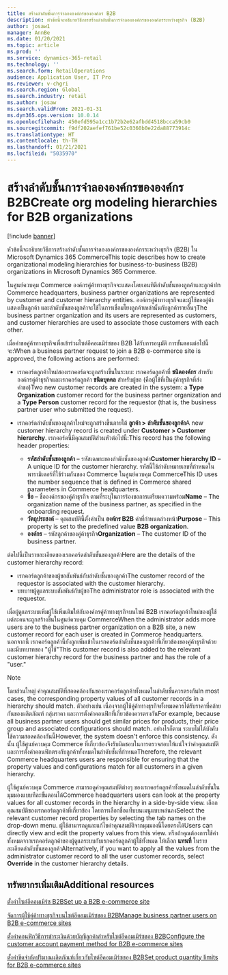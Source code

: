 ```yaml
---
title: สร้างลำดับชั้นการจำลององค์กรขององค์กร B2B
description: หัวข้อนี้จะอธิบายวิธีการสร้างลำดับชั้นการจำลององค์กรขององค์กรระหว่างธุรกิจ (B2B)
author: josaw1
manager: AnnBe
ms.date: 01/20/2021
ms.topic: article
ms.prod: ''
ms.service: dynamics-365-retail
ms.technology: ''
ms.search.form: RetailOperations
audience: Application User, IT Pro
ms.reviewer: v-chgri
ms.search.region: Global
ms.search.industry: retail
ms.author: josaw
ms.search.validFrom: 2021-01-31
ms.dyn365.ops.version: 10.0.14
ms.openlocfilehash: 450efd595a1cc1b72b2e62afbdd4518bcca59cb0
ms.sourcegitcommit: f9df202aefef761be52c0360b0e22da88773914c
ms.translationtype: HT
ms.contentlocale: th-TH
ms.lasthandoff: 01/21/2021
ms.locfileid: "5035970"
---
```

# <a name="create-org-modeling-hierarchies-for-b2b-organizations"></a><span data-ttu-id="5d03b-103">สร้างลำดับชั้นการจำลององค์กรขององค์กร B2B</span><span class="sxs-lookup"><span data-stu-id="5d03b-103">Create org modeling hierarchies for B2B organizations</span></span>

[!include [banner](../../includes/banner.md)]

<span data-ttu-id="5d03b-104">หัวข้อนี้จะอธิบายวิธีการสร้างลำดับชั้นการจำลององค์กรขององค์กรระหว่างธุรกิจ (B2B) ใน Microsoft Dynamics 365 Commerce</span><span class="sxs-lookup"><span data-stu-id="5d03b-104">This topic describes how to create organizational modeling hierarchies for business-to-business (B2B) organizations in Microsoft Dynamics 365 Commerce.</span></span>

<span data-ttu-id="5d03b-105">ในศูนย์ควบคุม Commerce องค์กรคู่ค้าทางธุรกิจจะแสดงโดยเอนทิตีลำดับชั้นของลูกค้าและลูกค้า</span><span class="sxs-lookup"><span data-stu-id="5d03b-105">In Commerce headquarters, business partner organizations are represented by customer and customer hierarchy entities.</span></span> <span data-ttu-id="5d03b-106">องค์กรคู่ค้าทางธุรกิจและผู้ใช้ของคู่ค้าแสดงเป็นลูกค้า และลำดับชั้นของลูกค้าจะใช้ในการเชื่อมโยงลูกค้าเหล่านั้นกับลูกค้ารายอื่นๆ</span><span class="sxs-lookup"><span data-stu-id="5d03b-106">The business partner organization and its users are represented as customers, and customer hierarchies are used to associate those customers with each other.</span></span>

<span data-ttu-id="5d03b-107">เมื่อคำขอคู่ค้าทางธุรกิจเพื่อเข้าร่วมไซต์อีคอมเมิร์ซของ B2B ได้รับการอนุมัติ การขั้นตอนต่อไปนี้จะ:</span><span class="sxs-lookup"><span data-stu-id="5d03b-107">When a business partner request to join a B2B e-commerce site is approved, the following actions are performed:</span></span>

- <span data-ttu-id="5d03b-108">เรกคอร์ดลูกค้าใหม่สองเรกคอร์ดจะถูกสร้างขึ้นในระบบ: เรกคอร์ดลูกค้าที่ **ชนิดองค์กร** สำหรับองค์กรคู่ค้าธุรกิจและเรกคอร์ดลูกค้า **ชนิดบุคคล** สำหรับผู้ขอ (คือผู้ใช้ที่เป็นคู่ค้าธุรกิจที่ส่งคำขอ)</span><span class="sxs-lookup"><span data-stu-id="5d03b-108">Two new customer records are created in the system: a **Type Organization** customer record for the business partner organization and a **Type Person** customer record for the requestor (that is, the business partner user who submitted the request).</span></span>
- <span data-ttu-id="5d03b-109">เรกคอร์ดลำดับชั้นของลูกค้าใหม่จะถูกสร้างขึ้นภายใต้ **ลูกค้า \> ลำดับชั้นของลูกค้า**</span><span class="sxs-lookup"><span data-stu-id="5d03b-109">A new customer hierarchy record is created under **Customer \> Customer hierarchy**.</span></span> <span data-ttu-id="5d03b-110">เรกคอร์ดนี้มีคุณสมบัติส่วนหัวต่อไปนี้:</span><span class="sxs-lookup"><span data-stu-id="5d03b-110">This record has the following header properties:</span></span>

    - <span data-ttu-id="5d03b-111">**รหัสลำดับชั้นของลูกค้า** – รหัสเฉพาะของลำดับชั้นของลูกค้า</span><span class="sxs-lookup"><span data-stu-id="5d03b-111">**Customer hierarchy ID** – A unique ID for the customer hierarchy.</span></span> <span data-ttu-id="5d03b-112">รหัสนี้ใช้ลำดับหมายเลขที่กําหนดในพารามิเตอร์ที่ใช้ร่วมกันของ Commerce ในศูนย์ควบคุม Commerce</span><span class="sxs-lookup"><span data-stu-id="5d03b-112">This ID uses the number sequence that is defined in Commerce shared parameters in Commerce headquarters.</span></span>
    - <span data-ttu-id="5d03b-113">**ชื่อ** – ชื่อองค์กรของคู่ค้าธุรกิจ ตามที่ระบุในการร้องขอการเตรียมความพร้อม</span><span class="sxs-lookup"><span data-stu-id="5d03b-113">**Name** – The organization name of the business partner, as specified in the onboarding request.</span></span>
    - <span data-ttu-id="5d03b-114">**วัตถุประสงค์** – คุณสมบัตินี้ตั้งค่าเป็น **องค์กร B2B** ค่าที่กําหนดล่วงหน้า</span><span class="sxs-lookup"><span data-stu-id="5d03b-114">**Purpose** – This property is set to the predefined value **B2B organization**.</span></span>
    - <span data-ttu-id="5d03b-115">**องค์กร** – รหัสลูกค้าของคู่ค้าธุรกิจ</span><span class="sxs-lookup"><span data-stu-id="5d03b-115">**Organization** – The customer ID of the business partner.</span></span>

<span data-ttu-id="5d03b-116">ต่อไปนี้เป็นรายละเอียดของเรกคอร์ดลำดับชั้นของลูกค้า</span><span class="sxs-lookup"><span data-stu-id="5d03b-116">Here are the details of the customer hierarchy record:</span></span>

- <span data-ttu-id="5d03b-117">เรกคอร์ดลูกค้าของผู้ขอสัมพันธ์กับลำดับชั้นของลูกค้า</span><span class="sxs-lookup"><span data-stu-id="5d03b-117">The customer record of the requestor is associated with the customer hierarchy.</span></span>
- <span data-ttu-id="5d03b-118">บทบาทผู้ดูแลระบบสัมพันธ์กับผู้ขอ</span><span class="sxs-lookup"><span data-stu-id="5d03b-118">The administrator role is associated with the requestor.</span></span>

<span data-ttu-id="5d03b-119">เมื่อผู้ดูแลระบบเพิ่มผู้ใช้เพิ่มเติมให้กับองค์กรคู่ค้าทางธุรกิจบนไซต์ B2B เรกคอร์ดลูกค้าใหม่ของผู้ใช้แต่ละคนจะถูกสร้างขึ้นในศูนย์ควบคุม Commerce</span><span class="sxs-lookup"><span data-stu-id="5d03b-119">When the administrator adds more users are to the business partner organization on a B2B site, a new customer record for each user is created in Commerce headquarters.</span></span> <span data-ttu-id="5d03b-120">นอกจากนี้ เรกคอร์ดลูกค้านี้ยังถูกเพิ่มเข้าในเรกคอร์ดลำดับชั้นของลูกค้าที่เกี่ยวข้องของคู่ค้าธุรกิจด้วย และมีบทบาทของ "ผู้ใช้"</span><span class="sxs-lookup"><span data-stu-id="5d03b-120">This customer record is also added to the relevant customer hierarchy record for the business partner and has the role of a "user."</span></span>

> [!NOTE]
> <span data-ttu-id="5d03b-121">โดยส่วนใหญ่ ค่าคุณสมบัติที่สอดคล้องกันของเรกคอร์ดลูกค้าทั้งหมดในลำดับชั้นควรตรงกัน</span><span class="sxs-lookup"><span data-stu-id="5d03b-121">In most cases, the corresponding property values of all customer records in a hierarchy should match.</span></span> <span data-ttu-id="5d03b-122">ตัวอย่างเช่น เนื่องจากผู้ใช้คู่ค้าทางธุรกิจทั้งหมดควรได้รับราคาที่คล้ายกันของผลิตภัณฑ์ กลุ่มราคา และการตั้งค่าคอนฟิกที่เกี่ยวข้องควรตรงกัน</span><span class="sxs-lookup"><span data-stu-id="5d03b-122">For example, because all business partner users should get similar prices for products, their price group and associated configurations should match.</span></span> <span data-ttu-id="5d03b-123">อย่างไรก็ตาม ระบบไม่ได้บังคับใช้ความสอดคล้องกันนี้</span><span class="sxs-lookup"><span data-stu-id="5d03b-123">However, the system doesn't enforce this consistency.</span></span> <span data-ttu-id="5d03b-124">ดังนั้น ผู้ใช้ศูนย์ควบคุม Commerce ที่เกี่ยวข้องจึงรับผิดชอบในการตรวจสอบให้แน่ใจว่าค่าคุณสมบัติและการตั้งค่าคอนฟิกตรงกับลูกค้าทั้งหมดในลำดับชั้นที่กําหนด</span><span class="sxs-lookup"><span data-stu-id="5d03b-124">Therefore, the relevant Commerce headquarters users are responsible for ensuring that the property values and configurations match for all customers in a given hierarchy.</span></span>

<span data-ttu-id="5d03b-125">ผู้ใช้ศูนย์ควบคุม Commerce สามารถดูค่าคุณสมบัติต่างๆ ของเรกคอร์ดลูกค้าทั้งหมดในลำดับชั้นในมุมมองแบบทีละขั้นตอนได้</span><span class="sxs-lookup"><span data-stu-id="5d03b-125">Commerce headquarters users can look at the property values for all customer records in the hierarchy in a side-by-side view.</span></span> <span data-ttu-id="5d03b-126">เลือกคุณสมบัติของเรกคอร์ดลูกค้าที่เกี่ยวข้อง โดยการเลือกชื่อแท็บบนเมนูแบบหล่นลง</span><span class="sxs-lookup"><span data-stu-id="5d03b-126">Select the relevant customer record properties by selecting the tab names on the drop-down menu.</span></span> <span data-ttu-id="5d03b-127">ผู้ใช้สามารถดูและแก้ไขค่าคุณสมบัติจากมุมมองนี้โดยตรงได้</span><span class="sxs-lookup"><span data-stu-id="5d03b-127">Users can directly view and edit the property values from this view.</span></span> <span data-ttu-id="5d03b-128">หรือถ้าคุณต้องการใช้ค่าทั้งหมดจากเรกคอร์ดลูกค้าของผู้ดูแลระบบกับเรกคอร์ดลูกค้าผู้ใช้ทั้งหมด ให้เลือก **แทนที่** ในรายละเอียดลำดับชั้นของลูกค้า</span><span class="sxs-lookup"><span data-stu-id="5d03b-128">Alternatively, if you want to apply all the values from the administrator customer record to all the user customer records, select **Override** in the customer hierarchy details.</span></span>

## <a name="additional-resources"></a><span data-ttu-id="5d03b-129">ทรัพยากรเพิ่มเติม</span><span class="sxs-lookup"><span data-stu-id="5d03b-129">Additional resources</span></span>

[<span data-ttu-id="5d03b-130">ตั้งค่าไซต์อีคอมเมิร์ซ B2B</span><span class="sxs-lookup"><span data-stu-id="5d03b-130">Set up a B2B e-commerce site</span></span>](set-up-b2b-site.md)

[<span data-ttu-id="5d03b-131">จัดการผู้ใช้คู่ค้าทางธุรกิจบนไซต์อีคอมเมิร์ซของ B2B</span><span class="sxs-lookup"><span data-stu-id="5d03b-131">Manage business partner users on B2B e-commerce sites</span></span>](manage-b2b-users.md)

[<span data-ttu-id="5d03b-132">ตั้งค่าคอนฟิกวิธีการชำระเงินด้วยบัญชีลูกค้าสำหรับไซต์อีคอมเมิร์ซของ B2B</span><span class="sxs-lookup"><span data-stu-id="5d03b-132">Configure the customer account payment method for B2B e-commerce sites</span></span>](payment-method.md)

[<span data-ttu-id="5d03b-133">ตั้งค่าขีดจํากัดปริมาณผลิตภัณฑ์เกี่ยวกับไซต์อีคอมเมิร์ซของ B2B</span><span class="sxs-lookup"><span data-stu-id="5d03b-133">Set product quantity limits for B2B e-commerce sites</span></span>](quantity-limits.md)
